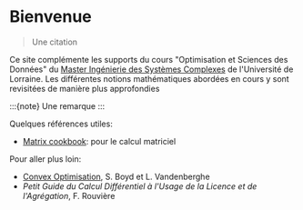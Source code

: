 # Bienvenue

> Une citation

Ce site complémente les supports du cours "Optimisation et Sciences des Données" du [Master Ingénierie des Systèmes Complexes](fst.univ-lorraine.fr/formations/master-ingenierie-des-systemes-complexes) de l'Université de Lorraine. Les différentes notions mathématiques abordées en cours y sont revisitées de manière plus approfondies

:::{note}
Une remarque
:::

Quelques références utiles:
- [Matrix cookbook](https://www.math.uwaterloo.ca/~hwolkowi/matrixcookbook.pdf): pour le calcul matriciel

Pour aller plus loin:
- [Convex Optimisation](/web.standford.edu/~boyd/cvxbook/), S. Boyd et L. Vandenberghe
- *Petit Guide du Calcul Différentiel à l'Usage de la Licence et de l'Agrégation*, F. Rouvière
